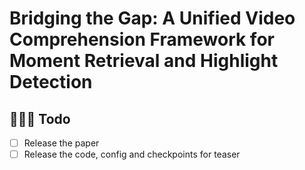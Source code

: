 # Bridging the Gap: A Unified Video Comprehension Framework for Moment Retrieval and Highlight Detection

## 🎤🎤🎤 Todo

- [ ] Release the paper
- [ ] Release the code, config and checkpoints for teaser
